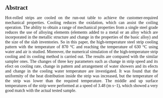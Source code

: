 <html lang="en">
<head>
  <link rel="stylesheet" href="CSS/app.css">
  <style>
.p1 {
  font-family: "Times New Roman", Times, serif;
}

.p2 {
  font-family: Arial, Helvetica, sans-serif;
}

.p3 {
  font-family: "Lucida Console", "Courier New", monospace;
}
</style>
  
  
  <style>
.button {
  border: none;
  color: white;
  padding: 15px 32px;
  text-align: center;
  text-decoration: none;
  display: inline-block;
  font-size: 16px;
  margin: 2px 2px;
  cursor: pointer;
}

.button1 {background-color: #dc143c;} /* Green */
.button2 {background-color: #008CBA;} /* Blue */
</style>
  
</head>
<body>
   <h1 class="p1" style="font-size:20px"><b>Abstract</b></h1>
  
 
 
  <p class="p1" align="justify">Hot-rolled strips are cooled on the run-out table to achieve the customer-required mechanical properties. Cooling reduces 
the oxidation, which can assist the coiling operation. The ability to obtain a range of mechanical properties from a single steel grade reduces the use of alloying elements (elements added to a metal or an alloy which are incorporated in the 
metallic structure and change in the properties of the basic alloy) and the size of the slab inventories. So in this paper, the 
high-temperature steel strip cooling pattern with the temperature of 870 °C and reaching the temperature of 630 °C using 
water and air is studied. Moreover, the numerical simulation of the high-temperature strip cooling and its cooling method is 
carried out. The results are compared with the similar sampler ones. The changes of three key parameters such as change in 
strip speed and its efect on cooling rate, change in pattern and arrangement of water showers and its efects and change in 
the cooling water temperature are investigated. It was found that the uniformity of the heat distribution inside the strip was 
increased, but the temperature of the strip was lower than the required temperature. The middle and up surface temperatures 
of the strip were performed at a speed of 3.48 (m s−1), which showed a very good match with the actual tested sample.  </p>
  <P> </P>
  
 
  </body>
</html>
